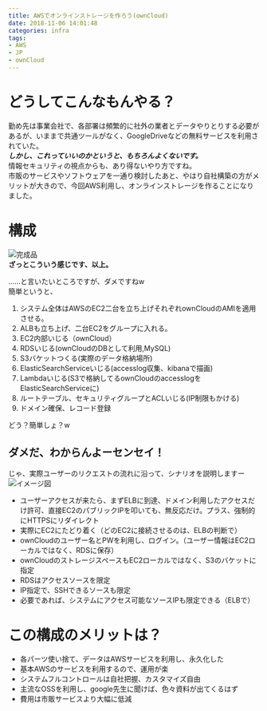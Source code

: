 ```yaml
---
title: AWSでオンラインストレージを作ろう(ownCloud)
date: 2018-11-06 14:01:48
categories: infra
tags:
- AWS
- JP
- ownCloud
---
```


# どうしてこんなもんやる？
勤め先は事業会社で、各部署は頻繁的に社外の業者とデータやりとりする必要があるが、いままで共通ツールがなく、GoogleDriveなどの無料サービスを利用されていた。  
___しかし、これっていいのかというと、もちろんよくないです。___  
情報セキュリティの視点からも、あり得ないやり方ですね。  
市販のサービスやソフトウェアを一通り検討したあと、やはり自社構築の方がメリットが大きので、今回AWS利用し、オンラインストレージを作ることになりました。
<!--more-->

# 構成
![完成品](http://wx3.sinaimg.cn/mw690/735d420agy1fwya9c8rihj211x0hrn0b.jpg)  
__ざっとこういう感じです、以上。__  

......と言いたいところですが、ダメですねw  
簡単というと、  
1. システム全体はAWSのEC2二台を立ち上げそれぞれownCloudのAMIを適用させる。  
1. ALBも立ち上げ、二台EC2をグループに入れる。  
1. EC2内部いじる（ownCloud）  
1. RDSいじる(ownCloudのDBとして利用,MySQL)
1. S3バケットつくる(実際のデータ格納場所)  
1. ElasticSearchServiceいじる(accesslog収集、kibanaで描画)  
1. Lambdaいじる(S3で格納してるownCloudのaccesslogをElasticSearchServiceに)
1. ルートテーブル、セキュリティグループとACLいじる(IP制限もかける)
1. ドメイン確保、レコード登録  

どう？簡単しょ？w  

## ダメだ、わからんよーセンセイ！
じゃ、実際ユーザーのリクエストの流れに沿って、シナリオを説明しますー
![イメージ図](http://wx2.sinaimg.cn/mw690/735d420agy1fwya9d1du5j211v0gz0v3.jpg)
- ユーザーアクセスが来たら、まずELBに到達、ドメイン利用したアクセスだけ許可、直接EC2のパブリックIPを叩いても、無反応だけ。プラス、強制的にHTTPSにリダイレクト
- 実際にEC2にたどり着く（どのEC2に接続させるのは、ELBの判断で）
- ownCloudのユーザー名とPWを利用し、ログイン。（ユーザー情報はEC2ローカルではなく、RDSに保存）
- ownCloudのストレージスペースもEC2ローカルではなく、S3のバケットに指定
- RDSはアクセスソースを限定
- IP指定で、SSHできるソースも限定
- 必要であれば、システムにアクセス可能なソースIPも限定できる（ELBで）

# この構成のメリットは？
- 各パーツ使い捨て、データはAWSサービスを利用し、永久化した
- 基本AWSのサービスを利用するので、運用が楽
- システムフルコントロールは自社把握、カスタマイズ自由
- 主流なOSSを利用し、google先生に聞けば、色々資料が出てくるはず
- 費用は市販サービスより大幅に低減
